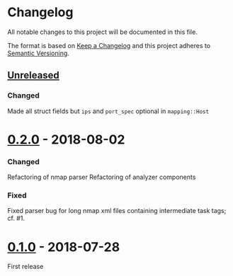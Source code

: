 # Changelog
All notable changes to this project will be documented in this file.

The format is based on [Keep a Changelog](http://keepachangelog.com/en/1.0.0/)
and this project adheres to [Semantic Versioning](http://semver.org/spec/v2.0.0.html).

## [Unreleased]

### Changed
Made all struct fields but `ips` and `port_spec` optional in `mapping::Host`

# [0.2.0] - 2018-08-02

### Changed
Refactoring of nmap parser
Refactoring of analyzer components

### Fixed
Fixed parser bug for long nmap xml files containing intermediate task tags; cf. #1.

# [0.1.0] - 2018-07-28

First release

[Unreleased]: https://github.com/lukaspustina/nmap-analyze/compare/v0.2.0...HEAD
[0.2.0]: https://github.com/lukaspustina/nmap-analyze/compare/v0.1.0...v0.2.0
[0.1.0]: https://github.com/lukaspustina/nmap-analyze/compare/v0.0.2...v0.1.0

